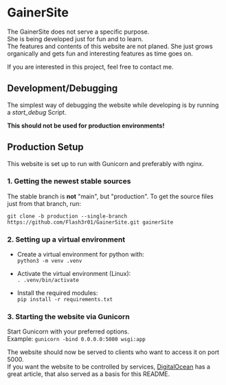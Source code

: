 # GainerSite

The GainerSite does not serve a specific purpose.  
She is being developed just for fun and to learn.  
The features and contents of this website are not
planed. She just grows organically and gets fun and
interesting features as time goes on.

If you are interested in this project, feel free to
contact me.

## Development/Debugging

The simplest way of debugging the website while developing is by running a *start_debug* Script.

**This should not be used for production environments!**

## Production Setup

This website is set up to run with Gunicorn and preferably with nginx.

### 1. Getting the newest stable sources

The stable branch is __not__ "main", but "production". To get the source files just from that branch, run:

`git clone -b production --single-branch https://github.com/Flash3r01/GainerSite.git gainerSite`

### 2. Setting up a virtual environment

  - Create a virtual environment for python with:  
  `python3 -m venv .venv`

  - Activate the virtual environment (Linux):  
  `. .venv/bin/activate`

  - Install the required modules:  
  `pip install -r requirements.txt`

### 3. Starting the website via Gunicorn

Start Gunicorn with your preferred options.  
Example:
`gunicorn -bind 0.0.0.0:5000 wsgi:app`

The website should now be served to clients who want to access it on port 5000.  
If you want the website to be controlled by services, [DigitalOcean](https://www.digitalocean.com/community/tutorials/how-to-serve-flask-applications-with-gunicorn-and-nginx-on-ubuntu-20-04-de) has a great article, that also served as a basis for this README.